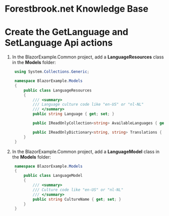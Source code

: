 # Forestbrook.net Knowledge Base


# Create the GetLanguage and SetLanguage Api actions

1. In the BlazorExample.Common project, add a **LanguageResources** class in the **Models** folder:
   ```cs
    using System.Collections.Generic;

    namespace BlazorExample.Models
    {
        public class LanguageResources
        {
            /// <summary>
            /// Language culture code like "en-US" or "nl-NL"
            /// </summary>
            public string Language { get; set; }

            public IReadOnlyCollection<string> AvailableLanguages { get; set; }

            public IReadOnlyDictionary<string, string> Translations { get; set; }
        }
    }
   ```

1. In the BlazorExample.Common project, add a **LanguageModel** class in the **Models** folder:
   ```cs
    namespace BlazorExample.Models
    {
        public class LanguageModel
        {
            /// <summary>
            /// Culture code like "en-US" or "nl-NL"
            /// </summary>
            public string CultureName { get; set; }
        }
    }
   ```

